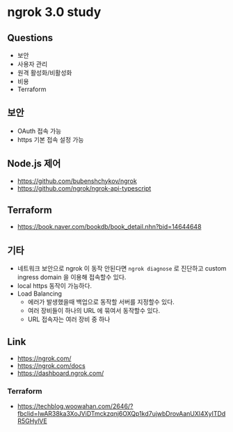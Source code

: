 # ngrok 3.0 study

## Questions
* 보안
* 사용자 관리
* 원격 활성화/비활성화
* 비용
* Terraform

## 보안
* OAuth 접속 가능
* https 기본 접속 설정 가능

## Node.js 제어
* https://github.com/bubenshchykov/ngrok
* https://github.com/ngrok/ngrok-api-typescript

## Terraform
* https://book.naver.com/bookdb/book_detail.nhn?bid=14644648

## 기타
* 네트워크 보안으로 ngrok 이 동작 안된다면 `ngrok diagnose` 로 진단하고 custom ingress domain 을 이용해 접속할수 있다.
* local https 동작이 가능하다.
* Load Balancing
  * 에러가 발생했을때 백업으로 동작할 서버를 지정할수 있다.
  * 여러 장비들이 하나의 URL 에 묶여서 동작할수 있다.
  * URL 접속자는 여러 장비 중 하나

## Link
* https://ngrok.com/
* https://ngrok.com/docs
* https://dashboard.ngrok.com/

### Terraform
* https://techblog.woowahan.com/2646/?fbclid=IwAR38ka3XoJViDTmckzqnj6OXQp1kd7ujwbDrovAanUXl4XyITDdR5GHylVE
